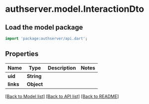 # authserver.model.InteractionDto

## Load the model package
```dart
import 'package:authserver/api.dart';
```

## Properties
Name | Type | Description | Notes
------------ | ------------- | ------------- | -------------
**uid** | **String** |  | 
**links** | **Object** |  | 

[[Back to Model list]](../README.md#documentation-for-models) [[Back to API list]](../README.md#documentation-for-api-endpoints) [[Back to README]](../README.md)


